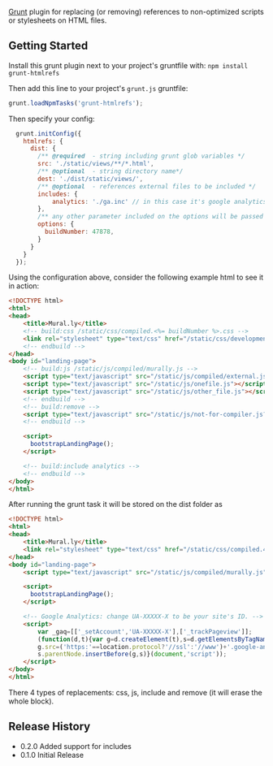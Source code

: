 [Grunt][grunt] plugin for replacing (or removing) references to non-optimized scripts or stylesheets on HTML files.

## Getting Started

Install this grunt plugin next to your project's gruntfile with: `npm install grunt-htmlrefs`

Then add this line to your project's `grunt.js` gruntfile:

```javascript
grunt.loadNpmTasks('grunt-htmlrefs');
```

Then specify your config:

```javascript
  grunt.initConfig({
    htmlrefs: {
      dist: {
        /** @required  - string including grunt glob variables */
        src: './static/views/**/*.html',
        /** @optional  - string directory name*/
        dest: './dist/static/views/',
        /** @optional  - references external files to be included */
        includes: {
            analytics: './ga.inc' // in this case it's google analytics (see sample below)
        },
        /** any other parameter included on the options will be passed for template evaluation */
        options: {
          buildNumber: 47878,
        }
      }
    }
  });
```

Using the configuration above, consider the following example html to see it in action:

```html
<!DOCTYPE html>
<html>
<head>
    <title>Mural.ly</title>
    <!-- build:css /static/css/compiled.<%= buildNumber %>.css -->
    <link rel="stylesheet" type="text/css" href="/static/css/development.css" />
    <!-- endbuild -->
</head>
<body id="landing-page">
    <!-- build:js /static/js/compiled/murally.js -->
    <script type="text/javascript" src="/static/js/compiled/external.js"></script>
    <script type="text/javascript" src="/static/js/onefile.js"></script>
    <script type="text/javascript" src="/static/js/other_file.js"></script>
    <!-- endbuild -->
    <!-- build:remove -->
    <script type="text/javascript" src="/static/js/not-for-compiler.js?v=1355D6D2D38"></script>
    <!-- endbuild -->

    <script>
      bootstrapLandingPage();
    </script>

    <!-- build:include analytics -->
    <!-- endbuild -->
</body>
</html>
```

After running the grunt task it will be stored on the dist folder as

```html
<!DOCTYPE html>
<html>
<head>
    <title>Mural.ly</title>
    <link rel="stylesheet" type="text/css" href="/static/css/compiled.47878.css" />
</head>
<body id="landing-page">
    <script type="text/javascript" src="/static/js/compiled/murally.js"></script>

    <script>
      bootstrapLandingPage();
    </script>

    <!-- Google Analytics: change UA-XXXXX-X to be your site's ID. -->
    <script>
        var _gaq=[['_setAccount','UA-XXXXX-X'],['_trackPageview']];
        (function(d,t){var g=d.createElement(t),s=d.getElementsByTagName(t)[0];
        g.src=('https:'==location.protocol?'//ssl':'//www')+'.google-analytics.com/ga.js';
        s.parentNode.insertBefore(g,s)}(document,'script'));
    </script>
</body>
</html>
```

There 4 types of replacements: css, js, include and remove (it will erase the whole block).

[grunt]: https://github.com/cowboy/grunt

## Release History
* 0.2.0 Added support for includes
* 0.1.0 Initial Release
